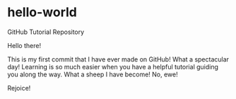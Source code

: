 # hello-world
GitHub Tutorial Repository

Hello there!

This is my first commit that I have ever made on GitHub! What a spectacular day! Learning is so much easier when you have a helpful tutorial guiding you along the way. What a sheep I have become! No, ewe!

Rejoice!
